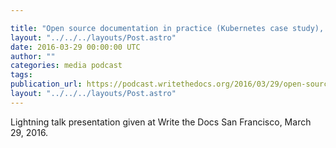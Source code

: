 ```yaml
---

title: "Open source documentation in practice (Kubernetes case study), by John Mulhausen"
layout: "../../../layouts/Post.astro"
date: 2016-03-29 00:00:00 UTC
author: ""
categories: media podcast
tags:
publication_url: https://podcast.writethedocs.org/2016/03/29/open-source-docs-in-practice-john-mulhausen/
layout: "../../../layouts/Post.astro"
---
```


Lightning talk presentation given at Write the Docs San Francisco, March 29, 2016.
